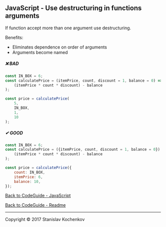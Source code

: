## JavaScript - Use destructuring in functions arguments

If function accept more than one argument use destructuring.

Benefits:

* Eliminates dependence on order of arguments
* Arguments become named

##### ❌ BAD

```javascript
const IN_BOX = 6;
const calculatePrice = (itemPrice, count, discount = 1, balance = 0) => (
    (itemPrice * count * discount) - balance
);

const price = calculatePrice(
    5,
    IN_BOX,
    1,
    10
);
```

##### ✔ GOOD

```javascript
const IN_BOX = 6;
const calculatePrice = ({itemPrice, count, discount = 1, balance = 0}) => (
    (itemPrice * count * discount) - balance
);

const price = calculatePrice({
    count: IN_BOX,
    itemPrice: 6,
    balance: 10,
});
```

[Back to CodeGuide - JavaScript](https://github.com/UserBug/codeGuide/blob/v2/docs/javaScript/index.md)

[Back to CodeGuide - Readme](https://github.com/UserBug/codeGuide/blob/v2)

---
Copyright © 2017 Stanislav Kochenkov 
